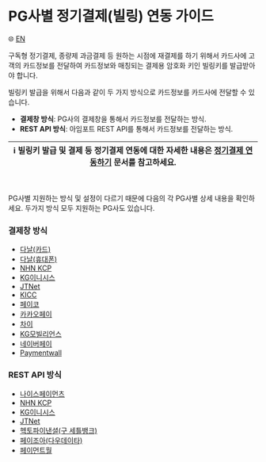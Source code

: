 # PG사별 정기결제(빌링) 연동 가이드

:globe_with_meridians: [EN](/en/Subscription/README.md)

구독형 정기결제, 종량제 과금결제 등 원하는 시점에 재결제를 하기 위해서 카드사에 고객의 카드정보를 전달하여 카드정보와 매칭되는 결제용 암호화 키인 빌링키를 발급받아야 합니다.<Br />

빌링키 발급을 위해서 다음과 같이 두 가지 방식으로 카드정보를 카드사에 전달할 수 있습니다.

- **결제창 방식**: PG사의 결제창을 통해서 카드정보를 전달하는 방식.
- **REST API 방식**: 아임포트 REST API를 통해서 카드정보를 전달하는 방식.

| ℹ️  **빌링키 발급 및 결제 등 정기결제 연동에 대한 자세한 내용은 <a href="https://docs.iamport.kr/implementation/subscription">정기결제 연동하기</a> 문서를 참고하세요.**|
| --- |

<Br />

PG사별 지원하는 방식 및 설정이 다르기 때문에 다음의 각 PG사별 상세 내용을 확인하세요. 두가지 방식 모두 지원하는 PG사도 있습니다.

### 결제창 방식

- [다날(카드)](./example/danal-card-request-billing-key.md)
- [다날(휴대폰)](./example/danal-phone-request-billing-key.md)
- [NHN KCP](./example/kcp-request-billing-key.md)
- [KG이니시스](./example/inicis-request-billing-key.md)
- [JTNet](./example/jtnet-request-billing-key.md)
- [KICC](./example/kicc-request-billing-key.md)
- [페이코](./example/payco-request-billing-key.md)
- [카카오페이](./example/kakaopay-request-billing-key.md)
- [차이](./example/chai-request-billing-key.md)
- [KG모빌리언스](./example/mobilians-phone-request-billing-key.md)
- [네이버페이](/NAVERPAY/sample/naverpay-recurring.md)
- [Paymentwall](./example/paymentwall-request-billing-key.md)

### REST API 방식

- [나이스페이먼츠](./example/nice-api-billing-key.md)
- [NHN KCP](./example/kcp-api-billing-key.md)
- [KG이니시스](./example/inicis-api-billing-key.md)
- [JTNet](./example/jtnet-api-billing-key.md)
- [헥토파이낸셜(구 세틀뱅크)](./example/settlebank-api-billing-key.md)
- [페이조아(다우데이타)](./example/payjoa-api-billing-key.md)
- [페이먼트월](./example/paymentwall-api-billing-key.md)

